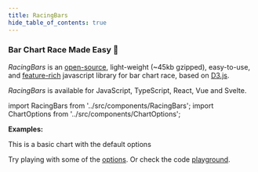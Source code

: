 ```yaml
---
title: RacingBars
hide_table_of_contents: true
---
```


<head>
  <title>RacingBars</title>
  <meta property="og:title" content="RacingBars" />
  <meta name="twitter:title" content="RacingBars" />
</head>

### **Bar Chart Race Made Easy 🎉**

_RacingBars_ is an [open-source](https://github.com/hatemhosny/racing-bars), light-weight (~45kb gzipped), easy-to-use, and [feature-rich](./features.md) javascript library for bar chart race, based on <a href="https://d3js.org" target="_blank" className="external">D3.js</a>.

_RacingBars_ is available for JavaScript, TypeScript, React, Vue and Svelte.

import RacingBars from '../src/components/RacingBars';
import ChartOptions from '../src/components/ChartOptions';

**Examples:**

This is a basic chart with the default options

<div className="gallery">
  <RacingBars
    dataUrl="/data/brands.json"
  />
</div>

<p style={{height: 30}}> </p>

Try playing with some of the [options](./documentation/options.md). Or check the code [playground](./playground).

<div className="gallery">
  <ChartOptions />
</div>

